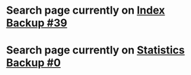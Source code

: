 # Search page currently on [Index Backup #39](https://github.com/NagusameCS/Backups/blob/main/indexbackup39.html)
# Search page currently on [Statistics Backup #0](https://github.com/NagusameCS/Backups/blob/main/statisticsPageBackup0.html)
